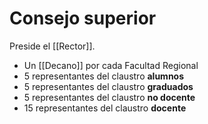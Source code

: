 # Consejo superior

Preside el [[Rector]].

- Un [[Decano]] por cada Facultad Regional
- 5 representantes del claustro **alumnos**
- 5 representantes del claustro **graduados**
- 5 representantes del claustro **no docente**
- 15 representantes del claustro **docente**
